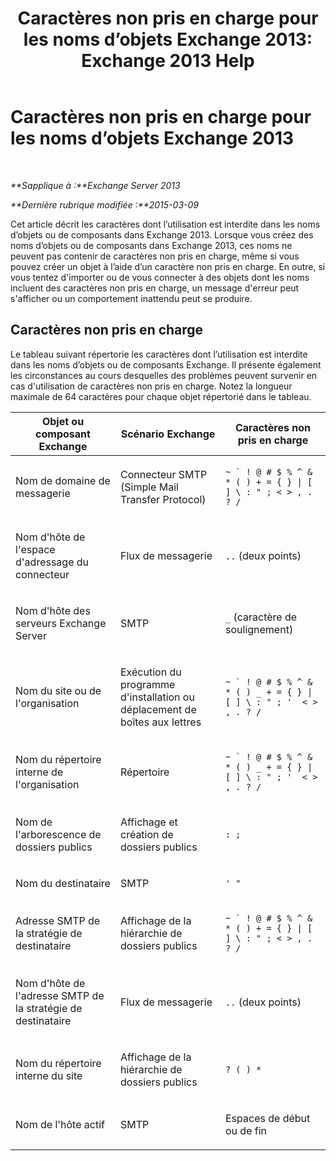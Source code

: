 ﻿---
title: 'Caractères non pris en charge pour les noms d’objets Exchange 2013: Exchange 2013 Help'
TOCTitle: Caractères non pris en charge pour les noms d’objets Exchange 2013
ms:assetid: 76fa4e23-f0f6-473b-9227-70ded907578f
ms:mtpsurl: https://technet.microsoft.com/fr-fr/library/Dn169553(v=EXCHG.150)
ms:contentKeyID: 54652764
ms.date: 05/23/2018
mtps_version: v=EXCHG.150
ms.translationtype: MT
---

# Caractères non pris en charge pour les noms d’objets Exchange 2013

 

_**Sapplique à :**Exchange Server 2013_

_**Dernière rubrique modifiée :**2015-03-09_

Cet article décrit les caractères dont l’utilisation est interdite dans les noms d’objets ou de composants dans Exchange 2013. Lorsque vous créez des noms d’objets ou de composants dans Exchange 2013, ces noms ne peuvent pas contenir de caractères non pris en charge, même si vous pouvez créer un objet à l’aide d’un caractère non pris en charge. En outre, si vous tentez d'importer ou de vous connecter à des objets dont les noms incluent des caractères non pris en charge, un message d'erreur peut s'afficher ou un comportement inattendu peut se produire.

## Caractères non pris en charge

Le tableau suivant répertorie les caractères dont l’utilisation est interdite dans les noms d’objets ou de composants Exchange. Il présente également les circonstances au cours desquelles des problèmes peuvent survenir en cas d'utilisation de caractères non pris en charge. Notez la longueur maximale de 64 caractères pour chaque objet répertorié dans le tableau.


<table>
<colgroup>
<col style="width: 33%" />
<col style="width: 33%" />
<col style="width: 33%" />
</colgroup>
<thead>
<tr class="header">
<th>Objet ou composant Exchange</th>
<th>Scénario Exchange</th>
<th>Caractères non pris en charge</th>
</tr>
</thead>
<tbody>
<tr class="odd">
<td><p>Nom de domaine de messagerie</p></td>
<td><p>Connecteur SMTP (Simple Mail Transfer Protocol)</p></td>
<td><p><code>~ ` ! @ # $ % ^ &amp; * ( ) + = { } | [ ] \ : &quot; ; &lt; &gt; , . ? /</code></p></td>
</tr>
<tr class="even">
<td><p>Nom d'hôte de l'espace d'adressage du connecteur</p></td>
<td><p>Flux de messagerie</p></td>
<td><p><code>..</code> (deux points)</p></td>
</tr>
<tr class="odd">
<td><p>Nom d'hôte des serveurs Exchange Server</p></td>
<td><p>SMTP</p></td>
<td><p><code>_</code> (caractère de soulignement)</p></td>
</tr>
<tr class="even">
<td><p>Nom du site ou de l'organisation</p></td>
<td><p>Exécution du programme d'installation ou déplacement de boîtes aux lettres</p></td>
<td><p><code>~ ` ! @ # $ % ^ &amp; * ( ) _ + = { } | [ ] \ : &quot; ; '  &lt; &gt; , . ? /</code></p></td>
</tr>
<tr class="odd">
<td><p>Nom du répertoire interne de l'organisation</p></td>
<td><p>Répertoire</p></td>
<td><p><code>~ ` ! @ # $ % ^ &amp; * ( ) _ + = { } | [ ] \ : &quot; ; '  &lt; &gt; , . ? /</code></p></td>
</tr>
<tr class="even">
<td><p>Nom de l'arborescence de dossiers publics</p></td>
<td><p>Affichage et création de dossiers publics</p></td>
<td><p><code>: ;</code></p></td>
</tr>
<tr class="odd">
<td><p>Nom du destinataire</p></td>
<td><p>SMTP</p></td>
<td><p><code>' &quot;</code></p></td>
</tr>
<tr class="even">
<td><p>Adresse SMTP de la stratégie de destinataire</p></td>
<td><p>Affichage de la hiérarchie de dossiers publics</p></td>
<td><p><code>~ ` ! @ # $ % ^ &amp; * ( ) + = { } | [ ] \ : &quot; ; &lt; &gt; , . ? /</code></p></td>
</tr>
<tr class="odd">
<td><p>Nom d'hôte de l'adresse SMTP de la stratégie de destinataire</p></td>
<td><p>Flux de messagerie</p></td>
<td><p><code>..</code> (deux points)</p></td>
</tr>
<tr class="even">
<td><p>Nom du répertoire interne du site</p></td>
<td><p>Affichage de la hiérarchie de dossiers publics</p></td>
<td><p><code>? ( ) *</code></p></td>
</tr>
<tr class="odd">
<td><p>Nom de l'hôte actif</p></td>
<td><p>SMTP</p></td>
<td><p>Espaces de début ou de fin</p></td>
</tr>
</tbody>
</table>

